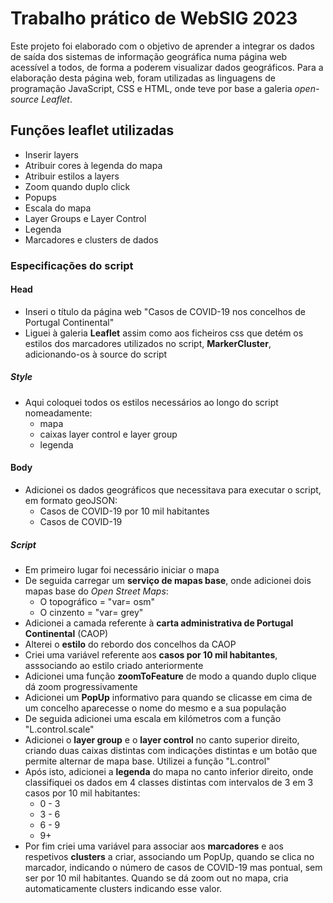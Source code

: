 # Trabalho prático de WebSIG 2023

Este projeto foi elaborado com o objetivo de aprender a integrar os dados de saída dos sistemas de informação geográfica numa página web acessível a todos, de forma a poderem visualizar dados geográficos. 
Para a elaboração desta página web, foram utilizadas as linguagens de programação JavaScript, CSS e HTML, onde teve por base a galeria *open-source Leaflet*.


## Funções leaflet utilizadas

- Inserir layers
- Atribuir cores à legenda do mapa
- Atribuir estilos a layers
- Zoom quando duplo click
- Popups
- Escala do mapa
- Layer Groups e Layer Control
- Legenda
- Marcadores e clusters de dados


### Especificações do script
#### Head
- Inseri o título da página web "Casos de COVID-19 nos concelhos de Portugal Continental"
- Liguei à galeria **Leaflet** assim como aos ficheiros css que detém os estilos dos marcadores utilizados no script, **MarkerCluster**, adicionando-os à source do script
##### Style
- Aqui coloquei todos os estilos necessários ao longo do script nomeadamente:
    - mapa
    - caixas layer control e layer group
    - legenda

#### Body
- Adicionei os dados geográficos que necessitava para executar o script, em formato geoJSON:
    - Casos de COVID-19 por 10 mil habitantes
    - Casos de COVID-19  

##### Script
- Em primeiro lugar foi necessário iniciar o mapa
- De seguida carregar um **serviço de mapas base**, onde adicionei dois mapas base do *Open Street Maps*:
    - O topográfico = "var= osm"
    - O cinzento = "var= grey"
- Adicionei a camada referente à **carta administrativa de Portugal Continental** (CAOP)
- Alterei o **estilo** do rebordo dos concelhos da CAOP
- Criei uma variável referente aos **casos por 10 mil habitantes**, asssociando ao estilo criado anteriormente
- Adicionei uma função **zoomToFeature** de modo a quando duplo clique dá zoom progressivamente
- Adicionei um **PopUp** informativo para quando se clicasse em cima de um concelho aparecesse o nome do mesmo e a sua população
- De seguida adicionei uma escala em kilómetros com a função "L.control.scale"
- Adicionei o **layer group** e o **layer control** no canto superior direito, criando duas caixas distintas com indicações distintas e um botão que permite alternar de mapa base. Utilizei a função "L.control"
- Após isto, adicionei a **legenda** do mapa no canto inferior direito, onde classifiquei os dados em 4 classes distintas com intervalos de 3 em 3 casos por 10 mil habitantes:
    - 0 - 3
    - 3 - 6
    - 6 - 9
    - 9+
- Por fim criei uma variável para associar aos **marcadores** e aos respetivos **clusters** a criar, associando um PopUp, quando se clica no marcador, indicando o número de casos de COVID-19 mas pontual, sem ser por 10 mil habitantes. Quando se dá zoom out no mapa, cria automaticamente clusters indicando esse valor. 


